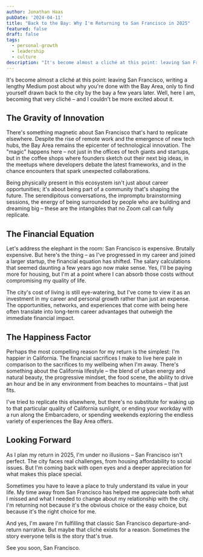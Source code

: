 ```yaml
---
author: Jonathan Haas
pubDate: '2024-04-11'
title: "Back to the Bay: Why I'm Returning to San Francisco in 2025"
featured: false
draft: false
tags:
  - personal-growth
  - leadership
  - culture
description: "It's become almost a cliché at this point: leaving San Francisco, writing a lengthy Medium post about why you're done with the Bay Area, only to find yourself..."
---
```


It's become almost a cliché at this point: leaving San Francisco, writing a
lengthy Medium post about why you're done with the Bay Area, only to find
yourself drawn back to the city by the bay a few years later. Well, here I am,
becoming that very cliché – and I couldn't be more excited about it.

## The Gravity of Innovation

There's something magnetic about San Francisco that's hard to replicate
elsewhere. Despite the rise of remote work and the emergence of new tech hubs,
the Bay Area remains the epicenter of technological innovation. The "magic"
happens here – not just in the offices of tech giants and startups, but in the
coffee shops where founders sketch out their next big ideas, in the meetups
where developers debate the latest frameworks, and in the chance encounters that
spark unexpected collaborations.

Being physically present in this ecosystem isn't just about career
opportunities; it's about being part of a community that's shaping the future.
The serendipitous conversations, the impromptu brainstorming sessions, the
energy of being surrounded by people who are building and dreaming big – these
are the intangibles that no Zoom call can fully replicate.

## The Financial Equation

Let's address the elephant in the room: San Francisco is expensive. Brutally
expensive. But here's the thing – as I've progressed in my career and joined a
larger startup, the financial equation has shifted. The salary calculations that
seemed daunting a few years ago now make sense. Yes, I'll be paying more for
housing, but I'm at a point where I can absorb those costs without compromising
my quality of life.

The city's cost of living is still eye-watering, but I've come to view it as an
investment in my career and personal growth rather than just an expense. The
opportunities, networks, and experiences that come with being here often
translate into long-term career advantages that outweigh the immediate financial
impact.

## The Happiness Factor

Perhaps the most compelling reason for my return is the simplest: I'm happier in
California. The financial sacrifices I make to live here pale in comparison to
the sacrifices to my wellbeing when I'm away. There's something about the
California lifestyle – the blend of urban energy and natural beauty, the
progressive mindset, the food scene, the ability to drive an hour and be in any
environment from beaches to mountains – that just fits.

I've tried to replicate this elsewhere, but there's no substitute for waking up
to that particular quality of California sunlight, or ending your workday with a
run along the Embarcadero, or spending weekends exploring the endless variety of
experiences the Bay Area offers.

## Looking Forward

As I plan my return in 2025, I'm under no illusions – San Francisco isn't
perfect. The city faces real challenges, from housing affordability to social
issues. But I'm coming back with open eyes and a deeper appreciation for what
makes this place special.

Sometimes you have to leave a place to truly understand its value in your life.
My time away from San Francisco has helped me appreciate both what I missed and
what I needed to change about my relationship with the city. I'm returning not
because it's the obvious choice or the easy choice, but because it's the right
choice for me.

And yes, I'm aware I'm fulfilling that classic San Francisco
departure-and-return narrative. But maybe that cliché exists for a reason.
Sometimes the story everyone tells is the story that's true.

See you soon, San Francisco.

